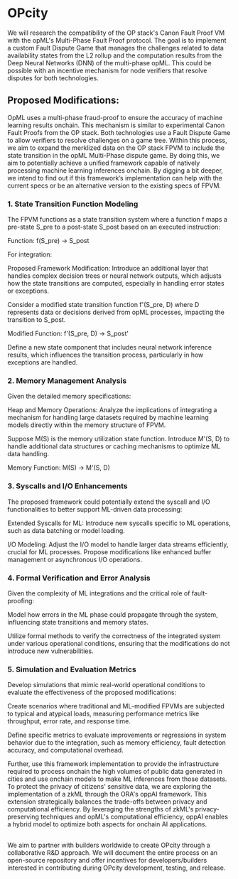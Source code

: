 # OPcity

We will research the compatibility of the OP stack's Canon Fault Proof VM with the opML's Multi-Phase Fault Proof protocol. The goal is to implement a custom Fault Dispute Game that manages the challenges related to data availability states from the L2 rollup and the computation results from the Deep Neural Networks (DNN) of the multi-phase opML. This could be possible with an incentive mechanism for node verifiers that resolve disputes for both technologies.

## Proposed Modifications:

OpML uses a multi-phase fraud-proof to ensure the accuracy of machine learning results onchain. This mechanism is similar to experimental Canon Fault Proofs from the OP stack. Both technologies use a Fault Dispute Game to allow verifiers to resolve challenges on a game tree. Within this process, we aim to expand the merklized data on the OP stack FPVM to include the state transition in the opML Multi-Phase dispute game. By doing this, we aim to potentially achieve a unified framework capable of natively processing machine learning inferences onchain. By digging a bit deeper, we intend to find out if this framework’s implementation can help with the current specs or be an alternative version to the existing specs of FPVM.

### 1. State Transition Function Modeling

The FPVM functions as a state transition system where a function f maps a pre-state S_pre to a post-state S_post based on an executed instruction:

Function: f(S_pre) -> S_post

For integration:

Proposed Framework Modification: Introduce an additional layer that handles complex decision trees or neural network outputs, which adjusts how the state transitions are computed, especially in handling error states or exceptions.

Consider a modified state transition function f'(S_pre, D) where D represents data or decisions derived from opML processes, impacting the transition to S_post.

Modified Function: f'(S_pre, D) -> S_post'

Define a new state component that includes neural network inference results, which influences the transition process, particularly in how exceptions are handled.

### 2. Memory Management Analysis

Given the detailed memory specifications:

Heap and Memory Operations: Analyze the implications of integrating a mechanism for handling large datasets required by machine learning models directly within the memory structure of FPVM.

Suppose M(S) is the memory utilization state function. Introduce M'(S, D) to handle additional data structures or caching mechanisms to optimize ML data handling.

Memory Function: M(S) -> M'(S, D)

### 3. Syscalls and I/O Enhancements

The proposed framework could potentially extend the syscall and I/O functionalities to better support ML-driven data processing:

Extended Syscalls for ML: Introduce new syscalls specific to ML operations, such as data batching or model loading.

I/O Modeling: Adjust the I/O model to handle larger data streams efficiently, crucial for ML processes. Propose modifications like enhanced buffer management or asynchronous I/O operations.

### 4. Formal Verification and Error Analysis

Given the complexity of ML integrations and the critical role of fault-proofing:

Model how errors in the ML phase could propagate through the system, influencing state transitions and memory states.

Utilize formal methods to verify the correctness of the integrated system under various operational conditions, ensuring that the modifications do not introduce new vulnerabilities.

### 5. Simulation and Evaluation Metrics

Develop simulations that mimic real-world operational conditions to evaluate the effectiveness of the proposed modifications:

Create scenarios where traditional and ML-modified FPVMs are subjected to typical and atypical loads, measuring performance metrics like throughput, error rate, and response time.

Define specific metrics to evaluate improvements or regressions in system behavior due to the integration, such as memory efficiency, fault detection accuracy, and computational overhead.

Further, use this framework implementation to provide the infrastructure required to process onchain the high volumes of public data generated in cities and use onchain models to make ML inferences from those datasets. To protect the privacy of citizens' sensitive data, we are exploring the implementation of a zkML through the ORA's oppAI framework. This extension strategically balances the trade-offs between privacy and computational efficiency. By leveraging the strengths of zkML's privacy-preserving techniques and opML's computational efficiency, oppAI enables a hybrid model to optimize both aspects for onchain AI applications.

## 

We aim to partner with builders worldwide to create OPcity through a collaborative R&D approach. We will document the entire process on an open-source repository and offer incentives for developers/builders interested in contributing during OPcity development, testing, and release. 